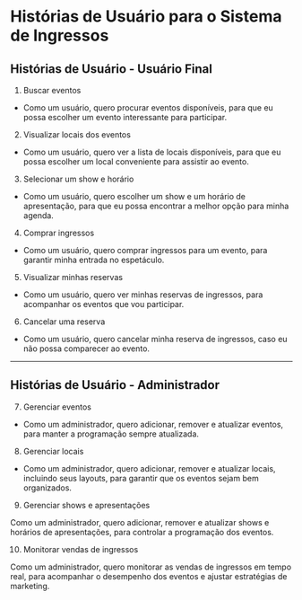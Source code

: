 

# Histórias de Usuário para o Sistema de Ingressos

## Histórias de Usuário - Usuário Final

1. Buscar eventos

- Como um usuário, quero procurar eventos disponíveis, para que eu possa escolher um evento interessante para participar.

2. Visualizar locais dos eventos

- Como um usuário, quero ver a lista de locais disponíveis, para que eu possa escolher um local conveniente para assistir ao evento.

3. Selecionar um show e horário

- Como um usuário, quero escolher um show e um horário de apresentação, para que eu possa encontrar a melhor opção para minha agenda.

4. Comprar ingressos

- Como um usuário, quero comprar ingressos para um evento, para garantir minha entrada no espetáculo.

5. Visualizar minhas reservas

- Como um usuário, quero ver minhas reservas de ingressos, para acompanhar os eventos que vou participar.

6. Cancelar uma reserva

- Como um usuário, quero cancelar minha reserva de ingressos, caso eu não possa comparecer ao evento.

---

## Histórias de Usuário - Administrador

7. Gerenciar eventos

- Como um administrador, quero adicionar, remover e atualizar eventos, para manter a programação sempre atualizada.

8. Gerenciar locais

- Como um administrador, quero adicionar, remover e atualizar locais, incluindo seus layouts, para garantir que os eventos sejam bem organizados.

9. Gerenciar shows e apresentações

Como um administrador, quero adicionar, remover e atualizar shows e horários de apresentações, para controlar a programação dos eventos.

10. Monitorar vendas de ingressos

Como um administrador, quero monitorar as vendas de ingressos em tempo real, para acompanhar o desempenho dos eventos e ajustar estratégias de marketing.


